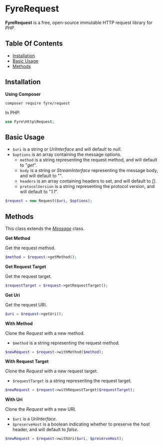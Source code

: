 # FyreRequest

**FyreRequest** is a free, open-source immutable HTTP request library for *PHP*.


## Table Of Contents
- [Installation](#installation)
- [Basic Usage](#basic-usage)
- [Methods](#methods)



## Installation

**Using Composer**

```
composer require fyre/request
```

In PHP:

```php
use Fyre\Http\Request;
```


## Basic Usage

- `$uri` is a string or *UriInterface* and will default to *null*.
- `$options` is an array containing the message options.
    - `method` is a string representing the request method, and will default to "*get*".
    - `body` is a string or *StreamInterface* representing the message body, and will default to "".
    - `headers` is an array containing headers to set, and will default to *[]*.
    - `protocolVersion` is a string representing the protocol version, and will default to "*1.1*".

```php
$request = new Request($uri, $options);
```


## Methods

This class extends the [*Message*](https://github.com/elusivecodes/FyreMessage) class.

**Get Method**

Get the request method.

```php
$method = $request->getMethod();
```

**Get Request Target**

Get the request target.

```php
$requestTarget = $request->getRequestTarget();
```

**Get Uri**

Get the request URI.

```php
$uri = $request->getUri();
```

**With Method**

Clone the *Request* with a new method.

- `$method` is a string representing the request method.

```php
$newRequest = $request->withMethod($method);
```

**With Request Target**

Clone the *Request* with a new request target.

- `$requestTarget` is a string representing the request target.

```php
$newRequest = $request->withRequestTarget($requestTarget);
```

**With Uri**

Clone the *Request* with a new URI.

- `$uri` is a *UriInterface*.
- `$preserveHost` is a boolean indicating whether to preserve the host header, and will default to *false*.

```php
$newRequest = $request->withUri($uri, $preserveHost);
```